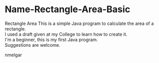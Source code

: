 # Name-Rectangle-Area-Basic
Rectangle Area
This is a simple Java program to calculate the area of a rectangle. <br>
I used a draft given at my College to learn how to create it. <br>
I'm a beginner, this is my first Java program. <br>
Suggestions are welcome. <br>

nmelgar
